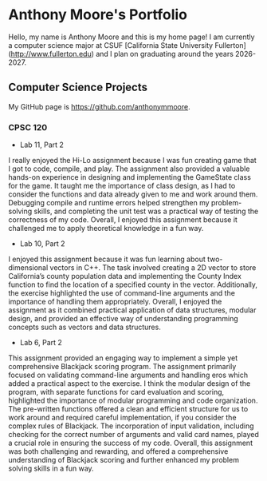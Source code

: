 
# Anthony Moore's Portfolio

Hello, my name is Anthony Moore and this is my home page! I am currently a computer science major at CSUF [California State University Fullerton] (http://www.fullerton.edu) and I plan on graduating around the years 2026-2027.

## Computer Science Projects

My GitHub page is https://github.com/anthonymmoore.

### CPSC 120

* Lab 11, Part 2

I really enjoyed the Hi-Lo assignment because I was fun creating game that I got to code, compile, and play. The assignment also provided a valuable hands-on experience in designing and implementing the GameState class for the game. It taught me the importance of class design, as I had to consider the functions and data already given to me and work around them. Debugging compile and runtime errors helped strengthen my problem-solving skills, and completing the unit test was a practical way of testing the correctness of my code. Overall, I enjoyed this assignment because it challenged me to apply theoretical knowledge in a fun way.

* Lab 10, Part 2

I enjoyed this assignment because it was fun learning about two-dimensional vectors in C++. The task involved creating a 2D vector to store California’s county population data and implementing the County Index function to find the location of a specified county in the vector. Additionally, the exercise highlighted the use of command-line arguments and the importance of handling them appropriately. Overall, I enjoyed the assignment as it combined practical application of data structures, modular design, and provided an effective way of understanding programming concepts such as vectors and data structures.

* Lab 6, Part 2

This assignment provided an engaging way to implement a simple yet comprehensive Blackjack scoring program. The assignment primarily focused on validating command-line arguments and handling eros which added a practical aspect to the exercise. I think the modular design of the program, with separate functions for card evaluation and scoring, highlighted the importance of modular programming and code organization. The pre-written functions offered a clean and efficient structure for us to work around and required careful implementation, if you consider the complex rules of Blackjack. The incorporation of input validation, including checking for the correct number of arguments and valid card names, played a crucial role in ensuring the success of my code. Overall, this assignment was both challenging and rewarding, and offered a comprehensive understanding of Blackjack scoring and further enhanced my problem solving skills in a fun way.
